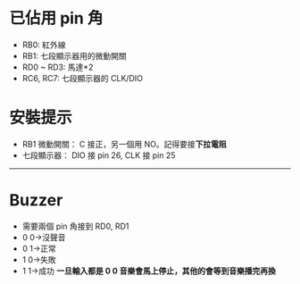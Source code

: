 # 已佔用 pin 角
* RB0: 紅外線
* RB1: 七段顯示器用的微動開關
* RD0 ~ RD3: 馬達*2
* RC6, RC7: 七段顯示器的 CLK/DIO

# 安裝提示
* RB1 微動開關： C 接正，另一個用 NO。記得要接**下拉電阻**
* 七段顯示器： DIO 接 pin 26, CLK 接 pin 25

----
# Buzzer
* 需要兩個 pin 角接到 RD0, RD1
* 0 0->沒聲音
* 0 1->正常
* 1 0->失敗
* 1 1->成功
**一旦輸入都是 0 0 音樂會馬上停止，其他的會等到音樂播完再換**
